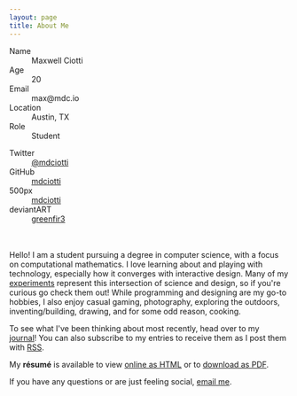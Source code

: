 ```yaml
---
layout: page
title: About Me
---
```


<!-- ![me](/img/avatar512.jpg) -->
<div id="about-me">
	<div class="picture"></div>
	<div class="info">
		<dl>
			<dt>Name</dt><dd>Maxwell Ciotti</dd>
			<dt>Age</dt><dd>20</dd>
			<dt>Email</dt><dd>max@mdc.io</dd>
			<dt>Location</dt><dd>Austin, TX</dd>
			<dt>Role</dt><dd>Student</dd>
		</dl>
		<dl>
			<dt>Twitter</dt><dd><a href="https://www.twitter.com/mdciotti">@mdciotti</a></dd>
			<dt>GitHub</dt><dd><a href="https://www.github.com/mdciotti">mdciotti</a></dd>
			<dt>500px</dt><dd><a href="https://500px.com/mdciotti">mdciotti</a></dd>
			<dt>deviantART</dt><dd><a href="http://greenfir3.deviantart.com">greenfir3</a></dd>
			<dt>&nbsp;</dt><dd>&nbsp;</dd>
		</dl>
	</div>
</div>

Hello! I am a student pursuing a degree in computer science, with a focus on computational mathematics. I love learning about and playing with technology, especially how it converges with interactive design. Many of my [experiments](/lab/) represent this intersection of science and design, so if you're curious go check them out! While programming and designing are my go-to hobbies, I also enjoy casual gaming, photography, exploring the outdoors, inventing/building, drawing, and for some odd reason, cooking.

To see what I've been thinking about most recently, head over to my [journal](/journal/)! You can also subscribe to my entries to receive them as I post them with [RSS](/journal/feed.xml).

My **résumé** is available to view [online as HTML](/resume/) or to [download as PDF](/resume/maxwell-ciotti.pdf).

If you have any questions or are just feeling social, [email me](mailto:max@mdc.io).
